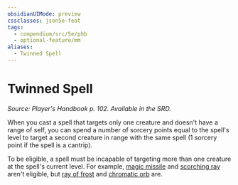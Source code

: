 ```yaml
---
obsidianUIMode: preview
cssclasses: json5e-feat
tags:
  - compendium/src/5e/phb
  - optional-feature/mm
aliases:
  - Twinned Spell
---
```

# Twinned Spell
*Source: Player's Handbook p. 102. Available in the SRD.*  

When you cast a spell that targets only one creature and doesn't have a range of self, you can spend a number of sorcery points equal to the spell's level to target a second creature in range with the same spell (1 sorcery point if the spell is a cantrip).

To be eligible, a spell must be incapable of targeting more than one creature at the spell's current level. For example, [magic missile](2-Mechanics/CLI/spells/magic-missile.md) and [scorching ray](2-Mechanics/CLI/spells/scorching-ray.md) aren't eligible, but [ray of frost](2-Mechanics/CLI/spells/ray-of-frost.md) and [chromatic orb](2-Mechanics/CLI/spells/chromatic-orb.md) are.